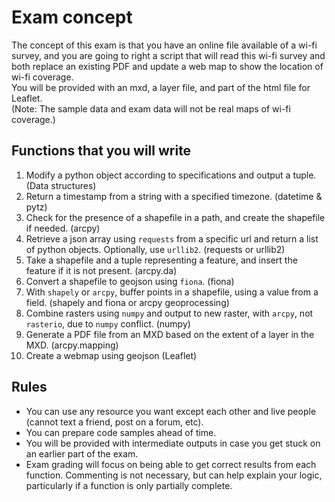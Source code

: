 # Exam concept
The concept of this exam is that you have an online file available of a wi-fi survey, and you are going to right a script that will read this wi-fi survey and both replace an existing PDF and update a web map to show the location of wi-fi coverage.  
You will be provided with an mxd, a layer file, and part of the html file for Leaflet.  
(Note: The sample data and exam data will not be real maps of wi-fi coverage.)  


## Functions that you will write  
1. Modify a python object according to specifications and output a tuple. (Data structures)  
2. Return a timestamp from a string with a specified timezone. (datetime & pytz)  
3. Check for the presence of a shapefile in a path, and create the shapefile if needed. (arcpy)  
4. Retrieve a json array using ```requests``` from a specific url and return a list of python objects. Optionally, use ```urllib2```. (requests or urllib2)  
5. Take a shapefile and a tuple representing a feature, and insert the feature if it is not present. (arcpy.da)
6. Convert a shapefile to geojson using ```fiona```. (fiona)  
7. With ```shapely``` or ```arcpy```, buffer points in a shapefile, using a value from a field. (shapely and fiona or arcpy geoprocessing)  
8. Combine rasters using ```numpy``` and output to new raster, with ```arcpy```, not ```rasterio```, due to ```numpy``` conflict. (numpy)  
9. Generate a PDF file from an MXD based on the extent of a layer in the MXD. (arcpy.mapping)  
10. Create a webmap using geojson (Leaflet)  

## Rules
* You can use any resource you want except each other and live people (cannot text a friend, post on a forum, etc).  
* You can prepare code samples ahead of time.  
* You will be provided with intermediate outputs in case you get stuck on an earlier part of the exam.  
* Exam grading will focus on being able to get correct results from each function. Commenting is not necessary, but can help explain your logic, particularly if a function is only partially complete.  
